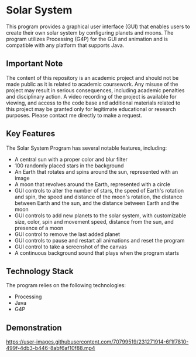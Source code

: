 # Solar System
This program provides a graphical user interface (GUI) that enables users to create their own solar system by configuring planets and moons. The program utilizes Processing (G4P) for the GUI and animation and is compatible with any platform that supports Java.

## Important Note
The content of this repository is an academic project and should not be made public as it is related to academic coursework. Any misuse of the project may result in serious consequences, including academic penalties and disciplinary action. A video recording of the project is available for viewing, and access to the code base and additional materials related to this project may be granted only for legitimate educational or research purposes. Please contact me directly to make a request.

## Key Features
The Solar System Program has several notable features, including:

* A central sun with a proper color and blur filter
* 100 randomly placed stars in the background
* An Earth that rotates and spins around the sun, represented with an image
* A moon that revolves around the Earth, represented with a circle
* GUI controls to alter the number of stars, the speed of Earth's rotation and spin, the speed and distance of the moon's rotation, the distance between Earth and the sun, and the distance between Earth and the moon
* GUI controls to add new planets to the solar system, with customizable size, color, spin and movement speed, distance from the sun, and presence of a moon
* GUI control to remove the last added planet
* GUI controls to pause and restart all animations and reset the program
* GUI control to take a screenshot of the canvas
* A continuous background sound that plays when the program starts

## Technology Stack
The program relies on the following technologies:
* Processing
* Java
* G4P

## Demonstration
https://user-images.githubusercontent.com/70799519/231271914-6f1f7810-499f-4db3-b446-8abf6af10f88.mp4





